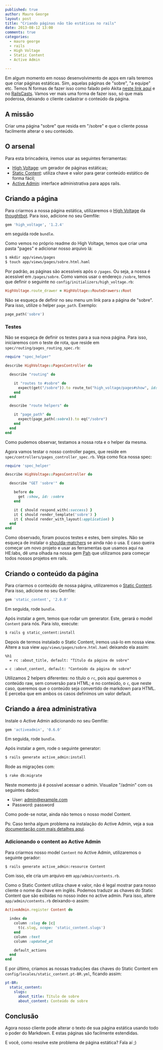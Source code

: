 ```yaml
---
published: true
author: Mauro George
layout: post
title: "Criando páginas não tão estáticas no rails"
date: 2013-08-12 13:00
comments: true
categories:
  - mauro george
  - rails
  - High Voltage
  - Static Content
  - Active Admin
  
---
```


Em algum momento em nosso desenvolvimento de apps em rails teremos que criar páginas estáticas. Sim, aquelas páginas de "sobre", "a equipe" etc. Temos N formas de fazer isso como falado pelo Akita [neste link aqui](www.akitaonrails.com/2011/11/11/paginas-estaticas-no-rails) e no [RailsCasts](http://railscasts.com/episodes/117-semi-static-pages). Vamos ver mais uma forma de fazer isso, só que mais poderosa, deixando o cliente cadastrar o conteúdo da página.

<!--more-->

## A missão

Criar uma página "sobre" que resida em "/sobre" e que o cliente possa facilmente alterar o seu conteúdo.

## O arsenal

Para esta brincadeira, iremos usar as seguintes ferramentas:

- [High Voltage](https://github.com/thoughtbot/high_voltage): um gerador de páginas estáticas;
- [Static Content](https://github.com/Helabs/static_content): utiliza chave e valor para gerar conteúdo estático de forma fácil;
- [Active Admin](https://github.com/gregbell/active_admin): interface administrativa para apps rails.

## Criando a página

Para criarmos a nossa página estática, utilizaremos o [High Voltage](https://github.com/thoughtbot/high_voltage) da [thoughtbot](http://www.thoughtbot.com/). Para isso, adicione no seu Gemfile:

```ruby
gem 'high_voltage', '1.2.4'
```

em seguida rode `bundle`.

Como vemos no próprio readme do High Voltage, temos que criar uma pasta "pages" e adicionar nosso arquivo lá:

```bash
$ mkdir app/views/pages
$ touch app/views/pages/sobre.html.haml
```

Por padrão, as páginas são acessíveis após o `/pages`. Ou seja, a nossa é acessível em `/pages/sobre`. Como vamos usar o endereço `/sobre`, temos que definir o seguinte no `config/initializers/high_voltage.rb`:

```ruby
HighVoltage.route_drawer = HighVoltage::RouteDrawers::Root
```

Não se esqueça de definir no seu menu um link para a página de "sobre". Para isso, utilize o helper `page_path`. Exemplo:

```ruby
page_path('sobre')
```

### Testes

Não se esqueça de definir os testes para a sua nova página. Para isso, iniciaremos com o teste de rota, que reside em `spec/routing/pages_routing_spec.rb`:

```ruby
require "spec_helper"

describe HighVoltage::PagesController do

  describe "routing" do

    it "routes to #sobre" do
      expect(get("/sobre")).to route_to("high_voltage/pages#show", id: "sobre")
    end
  end

  describe "route helpers" do

    it "page_path" do
      expect(page_path(:sobre)).to eq("/sobre")
    end
  end
end
```

Como pudemos observar, testamos a nossa rota e o helper da mesma.

Agora vamos testar o nosso controller pages, que reside em `spec/controllers/pages_controller_spec.rb`. Veja como fica nossa spec:

```ruby
require 'spec_helper'

describe HighVoltage::PagesController do

  describe "GET 'sobre'" do

    before do
      get :show, id: :sobre
    end

    it { should respond_with(:success) }
    it { should render_template('sobre') }
    it { should render_with_layout(:application) }
  end
end
```

Como observado, foram poucos testes e estes, bem simples. Não se esqueça de instalar o [shoulda-matchers](https://github.com/thoughtbot/shoulda-matchers) se ainda não o usa. E caso queira começar um novo projeto e usar as ferramentas que usamos aqui na HE:labs, dê uma olhada na nossa gem [Pah](https://github.com/Helabs/pah) que utilizamos para começar todos nossos projetos em rails.

## Criando o conteúdo da página

Para criarmos o conteúdo de nossa página, utilizaremos o [Static Content](https://github.com/Helabs/static_content). Para isso, adicione no seu Gemfile:

```ruby
gem 'static_content', '2.0.0'
```

Em seguida, rode `bundle`.

Após instalar a gem, temos que rodar um generator. Este, gerará o model `Content` para nós. Para isto, execute:

```bash
$ rails g static_content:install
```

Depois de termos instalado o Static Content, iremos usá-lo em nossa view. Altere a sua view `app/views/pages/sobre.html.haml` deixando ela assim:

```haml
%h1
  = rc :about_title, default: "Título da página de sobre"

= c :about_content, default: "Conteúdo da página de sobre"
```

Utilizamos 2 helpers diferentes: no título o `rc`, pois aqui queremos o conteúdo raw, sem conversão para HTML; e no conteúdo, o `c`, que neste caso, queremos que o conteúdo seja convertido de markdown para HTML. E perceba que em ambos os casos definimos um valor default.

## Criando a área administrativa

Instale o Active Admin adicionando no seu Gemfile:

```ruby
gem 'activeadmin', '0.6.0'
```

Em seguida, rode `bundle`.

Após instalar a gem, rode o seguinte generator:

```bash
$ rails generate active_admin:install
```

Rode as migrações com:

```bash
$ rake db:migrate
```

Neste momento já é possível acessar o admin. Visualize "/admin" com os seguintes dados:

- User: admin@example.com
- Password: password

Como pode-se notar, ainda não temos o nosso model Content.

Ps: Caso tenha algum problema na instalação do Active Admin, veja a sua [documentação com mais detalhes aqui](http://activeadmin.info/documentation.html).

### Adicionando o content ao Active Admin

Para criarmos nosso model `Content` no Active Admin, utilizaremos o seguinte gerador:

```bash
$ rails generate active_admin:resource Content
```

Com isso, ele cria um arquivo em `app/admin/contents.rb`.

Como o Static Content utiliza chave e valor, não é legal mostrar para nosso cliente o nome da chave em inglês. Podemos traduzir as chaves do Static Content que são exibidas no nosso index no active admin. Para isso, altere `app/admin/contents.rb` deixando-o assim:

```ruby
ActiveAdmin.register Content do

  index do
    column :slug do |c|
      t(c.slug, scope: 'static_content.slugs')
    end
    column :text
    column :updated_at

    default_actions
  end
end
```

E por último, criamos as nossas traduções das chaves do Static Content em `config/locales/static_content.pt-BR.yml`, ficando assim:

```yml
pt-BR:
  static_content:
    slugs:
      about_title: Título de sobre
      about_content: Conteúdo de sobre
```

## Conclusão

Agora nosso cliente pode alterar o texto de sua página estática usando todo o poder do Markdown. E estas páginas são facilmente estendidas.

E você, como resolve este problema de página estática? Fala aí ;)
